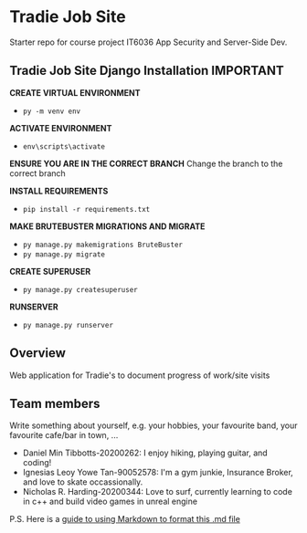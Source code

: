# Tradie Job Site
Starter repo for course project IT6036 App Security and Server-Side Dev.

## Tradie Job Site Django Installation **IMPORTANT**

**CREATE VIRTUAL ENVIRONMENT**
- `py -m venv env`

**ACTIVATE ENVIRONMENT**
- `env\scripts\activate`

**ENSURE YOU ARE IN THE CORRECT BRANCH**
Change the branch to the correct branch

**INSTALL REQUIREMENTS** 
- `pip install -r requirements.txt`

**MAKE BRUTEBUSTER MIGRATIONS AND MIGRATE** 
- `py manage.py makemigrations BruteBuster`
- `py manage.py migrate`

**CREATE SUPERUSER**
- `py manage.py createsuperuser`

**RUNSERVER** 
- `py manage.py runserver`


## Overview
Web application for Tradie's to document progress of work/site visits


## Team members
Write something about yourself, e.g. your hobbies, your favourite band, your favourite cafe/bar in town, ...
* Daniel Min Tibbotts-20200262: I enjoy hiking, playing guitar, and coding!
* Ignesias Leoy Yowe Tan-90052578: I'm a gym junkie, Insurance Broker, and love to skate occassionally. 
* Nicholas R. Harding-20200344:  Love to surf, currently learning to code in c++ and build video games in unreal engine
   
     
     
   
P.S. Here is a [guide to using Markdown to format this .md file](https://guides.github.com/features/mastering-markdown/)  
